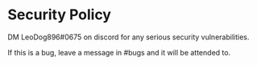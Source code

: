 # Security Policy

DM LeoDog896#0675 on discord for any serious security vulnerabilities.

If this is a bug, leave a message in #bugs and it will be attended to.
